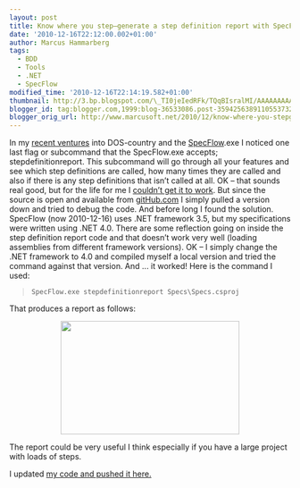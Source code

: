 ```yaml
---
layout: post
title: Know where you step–generate a step definition report with SpecFlow
date: '2010-12-16T22:12:00.002+01:00'
author: Marcus Hammarberg
tags:
  - BDD
  - Tools
  - .NET
  - SpecFlow
modified_time: '2010-12-16T22:14:19.582+01:00'
thumbnail: http://3.bp.blogspot.com/\_TI0jeIedRFk/TQqBIsralMI/AAAAAAAAAqQ/sd0c8q_VuaU/s72-c/step+definition+example+report.png
blogger_id: tag:blogger.com,1999:blog-36533086.post-3594256389110553732
blogger_orig_url: http://www.marcusoft.net/2010/12/know-where-you-stepgenerate-step.html
---
```


In my
<a href="http://www.marcusoft.net/2010/12/specflowexe-and-mstest.html"
target="_blank">recent ventures</a> into DOS-country and the
<a href="http://www.specflow.org/" target="_blank">SpecFlow</a>.exe I
noticed one last flag or subcommand that the SpecFlow.exe accepts;
stepdefinitionreport.
This subcommand will go through all your features and see which step
definitions are called, how many times they are called and also if there
is any step definitions that isn’t called at all.
OK – that sounds real good, but for the life for me I <a
href="http://groups.google.com/group/specflow/browse_thread/thread/b155ed8f56b23c11/37889ab6ec087f3c#37889ab6ec087f3c"
target="_blank">couldn’t get it to work</a>. But since the source is
open and available from <a href="https://github.com/techtalk/SpecFlow"
target="_blank">gitHub.com</a> I simply pulled a version down and tried
to debug the code.
And before long I found the solution. SpecFlow (now 2010-12-16) uses
.NET framework 3.5, but my specifications were written using .NET 4.0.
There are some reflection going on inside the step definition report
code and that doesn’t work very well (loading assemblies from different
framework versions).
OK – I simply change the .NET framework to 4.0 and compiled myself a
local version and tried the command against that version. And ... it
worked!
Here is the command I used:

> ``` brush:
> SpecFlow.exe stepdefinitionreport Specs\Specs.csproj
> ```

That produces a report as follows:

<div class="separator" style="clear: both; text-align: center;">

<a
href="http://3.bp.blogspot.com/_TI0jeIedRFk/TQqBIsralMI/AAAAAAAAAqQ/sd0c8q_VuaU/s1600/step+definition+example+report.png"
data-imageanchor="1" style="margin-left: 1em; margin-right: 1em;"><img
src="http://3.bp.blogspot.com/_TI0jeIedRFk/TQqBIsralMI/AAAAAAAAAqQ/sd0c8q_VuaU/s320/step+definition+example+report.png"
data-border="0" width="320" height="203" /></a>

</div>

The report could be very useful I think especially if you have a large
project with loads of steps.

I updated
<a href="https://github.com/marcusoftnet/Demo-Reporting-with-MsTest"
target="_blank">my code and pushed it here.</a>
